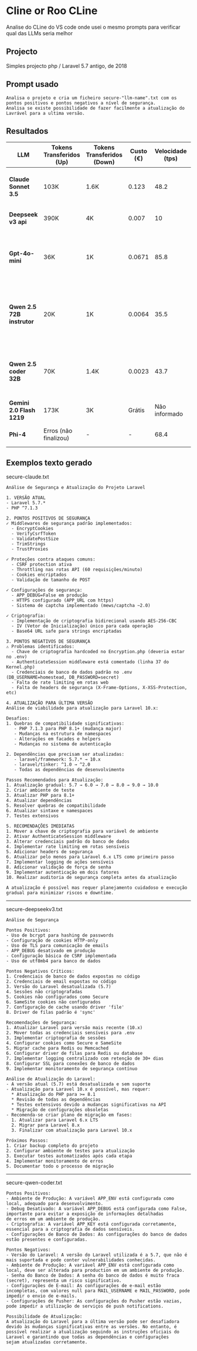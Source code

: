 # Cline or Roo CLine
Analise do CLine do VS code onde usei o mesmo prompts para verificar qual das LLMs seria melhor

## Projecto

Simples projecto php / Laravel 5.7 antigo, de 2018

## Prompt usado

```
Analisa o projeto e cria um ficheiro secure-"llm-name".txt com os pontos positivos e pontos negativos a nível de segurança.
Analisa se existe possibilidade de fazer facilmente a atualização do Lavrável para a ultima versão.
```

## Resultados

| **LLM**               | **Tokens Transferidos (Up)** | **Tokens Transferidos (Down)** | **Custo (€)** | **Velocidade (tps)** | **Análise de Segurança**                                          | **Capacidade de analise**              |
|-----------------------|----------------------------|-------------------------------|---------------|-----------------------|-------------------------------------------------------------------|----------------------------------------------------|
| **Claude Sonnet 3.5** | 103K 	                   | 1.6K                          | 0.123         | 48.2                 | Melhor análise e desafios bem resolvidos                         | Excelente                                           |
| **Deepseek v3 api**   | 390K 	                  | 4K                            | 0.007         | 10                   | Análise vasta e assertiva                                        | Boa                                                 |
| **Gpt-4o-mini**       | 36K 	                   | 1K                            | 0.0671        | 85.8                 | Assertivo, análise vasta, mas menos minucioso que Deepseek       | Boa                                                 |
| **Qwen 2.5 72B instrutor** | 20K                   | 1K                            | 0.0064        | 35.5                 | Melhor que Qwen 2.5 coder, mas menos detalhado que Gpt-4o-mini   | Razoável                                            |
| **Qwen 2.5 coder 32B** | 70K                   | 1.4K                          | 0.0023        | 43.7                 | Análise correta, mas menos detalhada que Gpt-4o-mini             | Básico                                            |
| **Gemini 2.0 Flash 1219** | 173K                  | 3K                            | Grátis        | Não informado         | Análise básica e vaga                                            | Básico                                              |
| **Phi-4**             | Erros (não finalizou)    | -                             | -             | 68.4                 | Não completou a tarefa                                           | Não aplicável                                       |

## Exemplos texto gerado

secure-claude.txt
```
Análise de Segurança e Atualização do Projeto Laravel

1. VERSÃO ATUAL
- Laravel 5.7.*
- PHP ^7.1.3

2. PONTOS POSITIVOS DE SEGURANÇA
✓ Middlewares de segurança padrão implementados:
  - EncryptCookies
  - VerifyCsrfToken
  - ValidatePostSize
  - TrimStrings
  - TrustProxies

✓ Proteções contra ataques comuns:
  - CSRF protection ativa
  - Throttling nas rotas API (60 requisições/minuto)
  - Cookies encriptados
  - Validação de tamanho de POST

✓ Configurações de segurança:
  - APP_DEBUG=False em produção
  - HTTPS configurado (APP_URL com https)
  - Sistema de captcha implementado (mews/captcha ~2.0)

✓ Criptografia:
  - Implementação de criptografia bidirecional usando AES-256-CBC
  - IV (Vetor de Inicialização) único para cada operação
  - Base64 URL safe para strings encriptadas

3. PONTOS NEGATIVOS DE SEGURANÇA
⚠ Problemas identificados:
  - Chave de criptografia hardcoded no Encryption.php (deveria estar no .env)
  - AuthenticateSession middleware está comentado (linha 37 do Kernel.php)
  - Credenciais de banco de dados padrão no .env (DB_USERNAME=homestead, DB_PASSWORD=secret)
  - Falta de rate limiting em rotas web
  - Falta de headers de segurança (X-Frame-Options, X-XSS-Protection, etc)

4. ATUALIZAÇÃO PARA ÚLTIMA VERSÃO
Análise de viabilidade para atualização para Laravel 10.x:

Desafios:
1. Quebras de compatibilidade significativas:
   - PHP 7.1.3 para PHP 8.1+ (mudança major)
   - Mudanças na estrutura de namespaces
   - Alterações em facades e helpers
   - Mudanças no sistema de autenticação

2. Dependências que precisam ser atualizadas:
   - laravel/framework: 5.7.* → 10.x
   - laravel/tinker: ^1.0 → ^2.0
   - Todas as dependências de desenvolvimento

Passos Recomendados para Atualização:
1. Atualização gradual: 5.7 → 6.0 → 7.0 → 8.0 → 9.0 → 10.0
2. Criar ambiente de teste
3. Atualizar PHP para 8.1+
4. Atualizar dependências
5. Resolver quebras de compatibilidade
6. Atualizar sintaxe e namespaces
7. Testes extensivos

5. RECOMENDAÇÕES IMEDIATAS
1. Mover a chave de criptografia para variável de ambiente
2. Ativar AuthenticateSession middleware
3. Alterar credenciais padrão do banco de dados
4. Implementar rate limiting em rotas sensíveis
5. Adicionar headers de segurança
6. Atualizar pelo menos para Laravel 6.x LTS como primeiro passo
7. Implementar logging de ações sensíveis
8. Adicionar validação de força de senha
9. Implementar autenticação em dois fatores
10. Realizar auditoria de segurança completa antes da atualização

A atualização é possível mas requer planejamento cuidadoso e execução gradual para minimizar riscos e downtime.
```

---

secure-deepseekv3.txt
```
Análise de Segurança 

Pontos Positivos:
- Uso de bcrypt para hashing de passwords
- Configuração de cookies HTTP-only
- Uso de TLS para comunicação de emails
- APP_DEBUG desativado em produção
- Configuração básica de CSRF implementada
- Uso de utf8mb4 para banco de dados

Pontos Negativos Críticos:
1. Credenciais de banco de dados expostas no código
2. Credenciais de email expostas no código
3. Versão do Laravel desatualizada (5.7)
4. Sessões não criptografadas
5. Cookies não configurados como Secure
6. SameSite cookies não configurados
7. Configuração de cache usando driver 'file'
8. Driver de filas padrão é 'sync'

Recomendações de Segurança:
1. Atualizar Laravel para versão mais recente (10.x)
2. Mover todas as credenciais sensíveis para .env
3. Implementar criptografia de sessões
4. Configurar cookies como Secure e SameSite
5. Migrar cache para Redis ou Memcached
6. Configurar driver de filas para Redis ou database
7. Implementar logging centralizado com retenção de 30+ dias
8. Configurar SSL para conexões de banco de dados
9. Implementar monitoramento de segurança contínuo

Análise de Atualização do Laravel:
- A versão atual (5.7) está desatualizada e sem suporte
- Atualização para Laravel 10.x é possível, mas requer:
  * Atualização do PHP para >= 8.1
  * Revisão de todas as dependências
  * Testes extensivos devido a mudanças significativas na API
  * Migração de configurações obsoletas
- Recomenda-se criar plano de migração em fases:
  1. Atualizar para Laravel 6.x LTS
  2. Migrar para Laravel 8.x
  3. Finalizar com atualização para Laravel 10.x

Próximos Passos:
1. Criar backup completo do projeto
2. Configurar ambiente de testes para atualização
3. Executar testes automatizados após cada etapa
4. Implementar monitoramento de erros
5. Documentar todo o processo de migração

```

---

secure-qwen-coder.txt
```
Pontos Positivos:
- Ambiente de Produção: A variável APP_ENV está configurada como local, adequado para desenvolvimento.
- Debug Desativado: A variável APP_DEBUG está configurada como False, importante para evitar a exposição de informações detalhadas
de erros em um ambiente de produção.
- Criptografia: A variável APP_KEY está configurada corretamente, essencial para a criptografia de dados sensíveis.
- Configurações de Banco de Dados: As configurações do banco de dados estão presentes e configuradas.

Pontos Negativos:
- Versão do Laravel: A versão do Laravel utilizada é a 5.7, que não é mais suportada e pode conter vulnerabilidades conhecidas.
- Ambiente de Produção: A variável APP_ENV está configurada como local, deve ser alterada para production em um ambiente de produção.
- Senha do Banco de Dados: A senha do banco de dados é muito fraca (secret), representa um risco significativo.
- Configurações de E-mail: As configurações de e-mail estão incompletas, com valores null para MAIL_USERNAME e MAIL_PASSWORD, pode
impedir o envio de e-mails.
- Configurações de Pusher: As configurações do Pusher estão vazias, pode impedir a utilização de serviços de push notifications.

Possibilidade de Atualização:
A atualização do Laravel para a última versão pode ser desafiadora devido às mudanças significativas entre as versões. No entanto, é
possível realizar a atualização seguindo as instruções oficiais do Laravel e garantindo que todas as dependências e configurações
sejam atualizadas corretamente.
```
